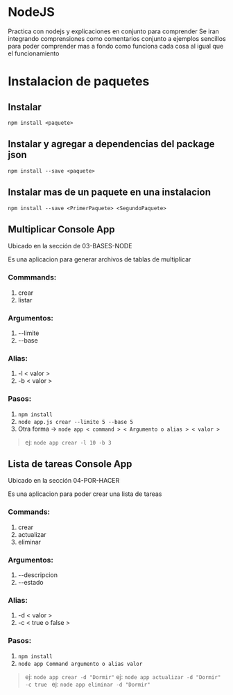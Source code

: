 # NodeJS
Practica con nodejs y explicaciones en conjunto para comprender
Se iran integrando comprensiones como comentarios conjunto a ejemplos sencillos para poder comprender mas a fondo como funciona cada cosa al igual que el funcionamiento

# Instalacion de paquetes

## Instalar 

`npm install <paquete>`

## Instalar y agregar a dependencias del package json

`npm install --save <paquete>`

## Instalar mas de un paquete en una instalacion

`npm install --save <PrimerPaquete> <SegundoPaquete>`

## Multiplicar Console App

Ubicado en la sección de 03-BASES-NODE

Es una aplicacion para generar archivos de tablas de multiplicar

### Commmands:

1. crear
2. listar

### Argumentos:

1. --limite
2. --base

### Alias:

1. -l < valor >
2. -b < valor >

### Pasos:

1. `npm install`
2. `node app.js crear --limite 5 --base 5`
2. Otra forma -> `node app < command > < Argumento o alias > < valor >`

> ej: `node app crear -l 10 -b 3`

## Lista de tareas Console App

Ubicado en la sección 04-POR-HACER

Es una aplicacion para poder crear una lista de tareas

### Commands:

1. crear
2. actualizar
3. eliminar

### Argumentos:

1. --descripcion
2. --estado

### Alias:

1. -d < valor >
2. -c < true o false >

### Pasos:

1. `npm install`
2. `node app Command argumento o alias valor`

> ej: `node app crear -d "Dormir"`
> ej: `node app actualizar -d "Dormir" -c true `
> ej: `node app eliminar -d "Dormir"`